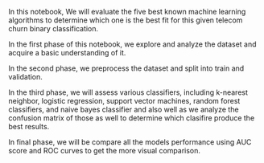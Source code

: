 In this notebook, We will evaluate the five best known machine learning algorithms to determine which one is the best fit for this given telecom churn binary classification.

In the first phase of this notebook, we explore and analyze the dataset and acquire a basic understanding of it.

In the second phase, we preprocess the dataset and split into train and validation.

In the third phase, we will assess various classifiers, including k-nearest neighbor, logistic regression, support vector machines, random forest classifiers, and naive bayes classifier and also well as we analyze the confusion matrix of those as well to determine which clasifire produce the best results.

In final phase, we will be compare all the models performance using AUC score and ROC curves to get the more visual comparison.
